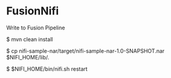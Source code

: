 # FusionNifi
Write to Fusion Pipeline

$ mvn clean install

$ cp nifi-sample-nar/target/nifi-sample-nar-1.0-SNAPSHOT.nar $NIFI_HOME/lib/.

$ $NIFI_HOME/bin/nifi.sh restart

